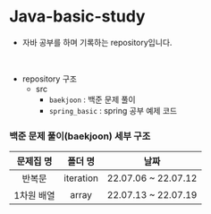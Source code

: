 # Java-basic-study
- 자바 공부를 하며 기록하는 repository입니다.  
<br>

- repository 구조
  - src
    - `baekjoon` : 백준 문제 풀이
    - `spring_basic` : spring 공부 예제 코드

    
### 백준 문제 풀이(baekjoon) 세부 구조

| 문제집 명  |   폴더 명    |          날짜          |
|:------:|:---------:|:--------------------:|
|  반복문   | iteration | 22.07.06 ~ 22.07.12  |
| 1차원 배열 | array | 22.07.13 ~ 22.07.19  |


